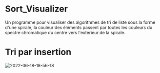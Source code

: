# Sort_Visualizer
Un programme pour visualiser des algorithmes de tri de liste sous la forme d'une spirale, la couleur des éléments passent par toutes les couleurs du spectre chromatique du centre vers l'exterieur de la spirale.

# Tri par insertion
![2022-06-18-18-56-18](https://user-images.githubusercontent.com/70845195/174449192-f860a8b0-a361-405d-bee7-7e44291f1562.gif)

